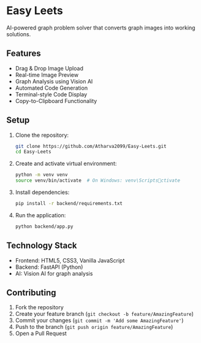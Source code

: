 
# Easy Leets

AI-powered graph problem solver that converts graph images into working solutions.

## Features

- Drag & Drop Image Upload
- Real-time Image Preview
- Graph Analysis using Vision AI
- Automated Code Generation
- Terminal-style Code Display
- Copy-to-Clipboard Functionality

## Setup

1. Clone the repository:
   ```bash
   git clone https://github.com/Atharva2099/Easy-Leets.git
   cd Easy-Leets
   ```

2. Create and activate virtual environment:
   ```bash
   python -m venv venv
   source venv/bin/activate  # On Windows: venv\Scriptsctivate
   ```

3. Install dependencies:
   ```bash
   pip install -r backend/requirements.txt
   ```

4. Run the application:
   ```bash
   python backend/app.py
   ```

## Technology Stack

- Frontend: HTML5, CSS3, Vanilla JavaScript
- Backend: FastAPI (Python)
- AI: Vision AI for graph analysis

## Contributing

1. Fork the repository
2. Create your feature branch (`git checkout -b feature/AmazingFeature`)
3. Commit your changes (`git commit -m 'Add some AmazingFeature'`)
4. Push to the branch (`git push origin feature/AmazingFeature`)
5. Open a Pull Request

